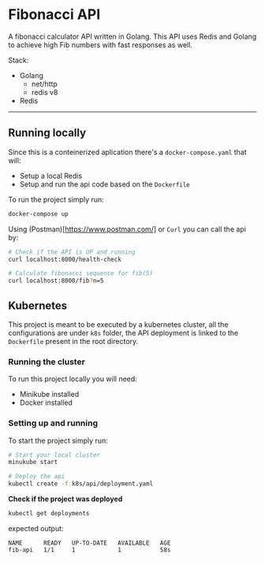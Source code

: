 # Fibonacci API

A fibonacci calculator API written in Golang. This API uses Redis and Golang to
achieve high Fib numbers with fast responses as well.

Stack:
- Golang
    - net/http
    - redis v8
- Redis 

---

## Running locally

Since this is a conteinerized aplication there's a `docker-compose.yaml` that will:

- Setup a local Redis
- Setup and run the api code based on the `Dockerfile`

To run the project simply run:

```bash
docker-compose up
```

Using (Postman)[https://www.postman.com/] or `Curl` you can call the api by:

```bash
# Check if the API is UP and running
curl localhost:8000/health-check

# Calculate fibonacci sequence for fib(5)
curl localhost:8000/fib?n=5
```

## Kubernetes

This project is meant to be executed by a kubernetes cluster, all the configurations are under `k8s` folder, the API deployment
is linked to the `Dockerfile` present in the root directory.

### Running the cluster

To run this project locally you will need:

- Minikube installed
- Docker installed


### Setting up and running

To start the project simply run:

```bash
# Start your local cluster
minukube start

# Deploy the api
kubectl create -f k8s/api/deployment.yaml
```


**Check if the project was deployed**
```bash
kubectl get deployments
```

expected output:

```text
NAME      READY   UP-TO-DATE   AVAILABLE   AGE
fib-api   1/1     1            1           58s
```
